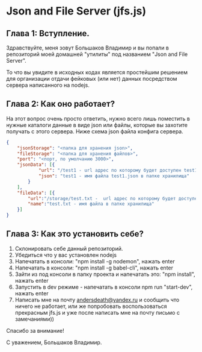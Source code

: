 # Json and File Server (jfs.js)

## Глава 1: Вступление.

Здравствуйте, меня зовут Большаков Владимир и вы попали в репозиторий моей домашней "утилиты" под названием "Json and File Server". 

То что вы увидите в исходных кодах является простейшим решением для организации отдачи фейковых (или нет) данных посредством сервера написанного на nodejs.

## Глава 2: Как оно работает?

На этот вопрос очень просто ответить, нужно всего лишь поместить в нужные каталоги данные в виде json или файлы, которые вы захотите получать с этого сервера. Ниже схема json файла конфига сервера.

```json
{
    "jsonStorage": "<папка для хранения json>",
    "fileStorage": "<папка для хранения файлов>",
    "port": "<порт, по умолчанию 3000>",
    "jsonData": [{ 
            "url": "/test1 - url адрес по которому будет доступен test1.json в данном случае http://localhost:3000/test1",
            "json": "test1 - имя файла test1.json в папке хранилища"
        }
    ],
    "fileData": [{
        "url":"/storage/test.txt -  url адрес по которому будет доступен test.txt в данном случае это http://localhost:3000/storage/test.txt",
        "name":"test.txt - имя файла в папке хранилища"
    }]
}
```

## Глава 3: Как это установить себе?

1. Склонировать себе данный репозиторий.
2. Убедиться что у вас установлен nodejs
3. Напечатать в консоли: "npm install -g nodemon", нажать enter
4. Напечатать в консоли: "npm install -g babel-cli", нажать enter
5. Зайти из под консоли в папку проекта и напечатать это: "npm install", нажать enter
6. Запустить в dev режиме - напечатать в консоли npm run "start-dev", нажать enter
7. Написать мне на почту andersdeath@yandex.ru и сообщить что ничего не работает, или же попробовать воспользоваться прекрасным jfs.js и уже после написать мне на почту письмо с замечаниями))

Спасибо за внимание!

С уважением, Большаков Владимир.
